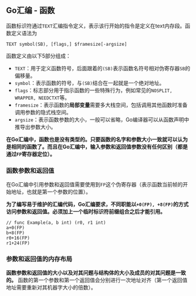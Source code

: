 Go汇编 - 函数
-----------

函数标识符通过`TEXT`汇编指令定义，表示该行开始的指令是定义在text内存段。函数定义语法为
```text
TEXT symbol(SB), [flags,] $framesize[-argsize]
```
函数定义由以下5部分组成：
 * `TEXT`：用于定义函数符号，后面跟着的`(SB)`表示函数名符号相对伪寄存器`SB`的偏移量。
 * `symbol`：表示函数的符号，与`(SB)`结合在一起就是一个绝对地址。
 * `flags`：标志部分用于指示函数的一些特殊行为，例如常见的`NOSPLIT, WRAPPER, NEEDCTXT`等。
 * `framesize`：表示函数的**局部变量**需要多大栈空间，包括调用其他函数时准备调用参数的隐式栈空间。
 * `argsize`：表示函数参数的大小，一般可以省略，Go编译器可以从函数声明中推导出参数大小。

__在Go汇编中，函数也是没有类型的。只要函数的名字和参数大小一致就可以认为是相同的函数了。而且在Go汇编中，输入参数和返回值参数没有任何区别（都是通过`FP`寄存器定位）。__


### 函数参数和返回值

在Go汇编中引用参数和返回值需要使用到`FP`这个伪寄存器（表示函数当前帧的开始地址，也就是第一个参数的位置）。

__为了编写易于维护的汇编代码，Go汇编要求，不同职能以`+0(FP), +8(FP)`的方式访问参数和返回值。必须加上一个临时标识符前缀组合之后才能引用。__
```text
// func Example(a, b int) (r0, r1 int)
a+0(FP)
b+8(FP)
r0+16(FP)
r1+24(FP)
```


### 参数和返回值的内存布局

**函数参数和返回值的大小以及对其问题与结构体的大小及成员的对其问题是一致的。** 函数的第一个参数和第一个返回值会分别进行一次地址对齐（第一个返回值地址需要重新对其机器字大小的倍数）。




